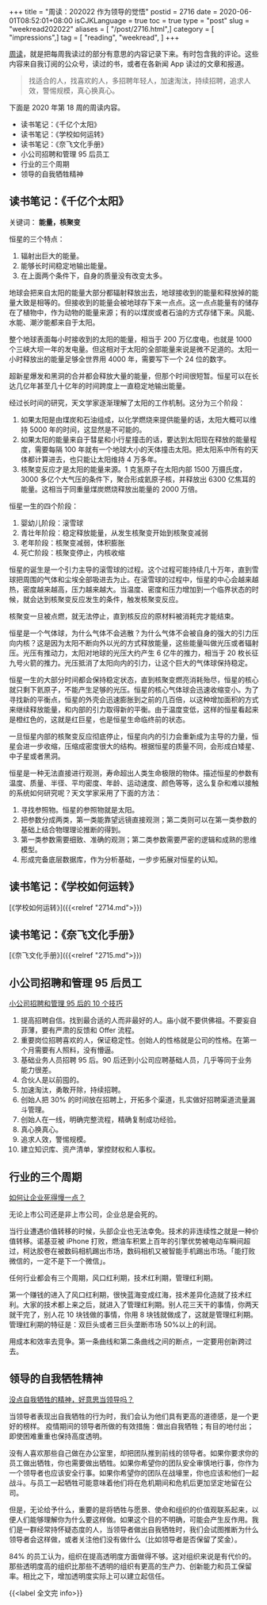 +++
title = "周读：202022 作为领导的觉悟"
postid = 2716
date = 2020-06-01T08:52:01+08:00
isCJKLanguage = true
toc = true
type = "post"
slug = "weekread202022"
aliases = [ "/post/2716.html",]
category = [ "impressions",]
tag = [ "reading", "weekread", ]
+++

[周读](/tag/weekread/)，就是把每周我读过的部分有意思的内容记录下来。有时包含我的评论。这些内容来自我订阅的公众号，读过的书，或者在各新闻 App 读过的文章和报道。

> 找适合的人，找喜欢的人，多招聘年轻人，加速淘汰，持续招聘，追求人效，警惕规模，真心换真心。

<!--more-->

下面是 2020 年第 18 周的周读内容。

- 读书笔记：《千亿个太阳》
- 读书笔记：《学校如何运转》
- 读书笔记：《奈飞文化手册》
- 小公司招聘和管理 95 后员工
- 行业的三个周期
- 领导的自我牺牲精神

## 读书笔记：《千亿个太阳》

关键词： **能量，核聚变**

恒星的三个特点：

1. 辐射出巨大的能量。
2. 能够长时间稳定地输出能量。
3. 在上面两个条件下，自身的质量没有改变太多。

地球会把来自太阳的能量大部分都辐射释放出去，地球接收到的能量和释放掉的能量大致是相等的。但接收到的能量会被地球存下来一点点。这一点点能量有的储存在了植物中，作为动物的能量来源；有的以煤炭或者石油的方式存储下来。风能、水能、潮汐能都来自于太阳。

整个地球表面每小时接收到的太阳的能量，相当于 200 万亿度电，也就是 1000 个三峡大坝一年的发电量。但这相对于太阳的全部能量来说是微不足道的。太阳一小时释放出的能量足够全世界用 4000 年，需要写下一个 24 位的数字。

超新星爆发和黑洞的合并都会释放大量的能量，但那个时间很短暂。恒星可以在长达几亿年甚至几十亿年的时间跨度上一直稳定地输出能量。

经过长时间的研究，天文学家逐渐理解了太阳的工作机制。这分为三个阶段：

1. 如果太阳是由煤炭和石油组成，以化学燃烧来提供能量的话，太阳大概可以维持 5000 年的时间，这显然是不可能的。
2. 如果太阳的能量来自于彗星和小行星撞击的话，要达到太阳现在释放的能量程度，需要每隔 100 年就有一个地球大小的天体撞击太阳。把太阳系中所有的天体都计算进去，也只能让太阳维持 4 万多年。
3. 核聚变反应才是太阳的能量来源。1 克氢原子在太阳内部 1500 万摄氏度，3000 多亿个大气压的条件下，聚合形成氦原子核，并释放出 6300 亿焦耳的能量。这相当于同重量煤炭燃烧释放出能量的 2000 万倍。

恒星一生的四个阶段：

1. 婴幼儿阶段：滚雪球
2. 青壮年阶段：稳定释放能量，从发生核聚变开始到核聚变减弱
3. 老年阶段：核聚变减弱，体积膨胀
4. 死亡阶段：核聚变停止，内核收缩

恒星的诞生是一个引力主导的滚雪球的过程。这个过程可能持续几十万年，直到雪球把周围的气体和尘埃全部吸进去为止。在滚雪球的过程中，恒星的中心会越来越热，密度越来越高，压力越来越大。当温度、密度和压力增加到一个临界状态的时候，就会达到核聚变反应发生的条件，触发核聚变反应。

核聚变一旦被点燃，就无法停止，直到核反应的原材料被消耗完才能结束。

恒星是一个气体球，为什么气体不会逃散？为什么气体不会被自身的强大的引力压向内核？这是因为太阳不断向外以光的方式释放能量，这些能量叫做光压或者辐射压。光压有推动力，太阳对地球的光压大约产生 6 亿牛的推力，相当于 20 枚长征九号火箭的推力。光压抵消了太阳向内的引力，让这个巨大的气体球保持稳定。

恒星一生的大部分时间都会保持稳定状态，直到核聚变燃亮消耗殆尽，恒星的核心就只剩下氦原子，不能产生足够的光压。恒星的核心气体球会迅速收缩变小。为了寻找新的平衡点，恒星的外壳会迅速膨胀到之前的几百倍，以这种增加面积的方式来继续释放能量，和内部的引力取得新的平衡。由于温度变低，这样的恒星看起来是橙红色的，这就是红巨星，也是恒星生命临终前的状态。

一旦恒星内部的核聚变反应彻底停止，恒星向内的引力会重新成为主导的力量，恒星会进一步收缩，压缩成密度很大的结构。根据恒星的质量不同，会形成白矮星、中子星或者黑洞。

恒星是一种无法直接进行观测，寿命超出人类生命极限的物体。描述恒星的参数有温度、质量、半径、平均密度、年龄、运动速度、颜色等等，这么复杂和难以接触的系统如何研究呢？天文学家采用了下面的方法：

1. 寻找参照物。恒星的参照物就是太阳。
2. 把参数分成两类，第一类能靠望远镜直接观测；第二类则可以在第一类参数的基础上结合物理理论推断的得到。
3. 第一类参数需要细致、准确的观测；第二类参数需要严密的逻辑和成熟的思维模型。
4. 形成完备底层数据库，作为分析基础，一步步拓展对恒星的认知。

## 读书笔记：《学校如何运转》

[《学校如何运转》]({{<relref "2714.md">}})

## 读书笔记：《奈飞文化手册》

[《奈飞文化手册》]({{<relref "2715.md">}})

## 小公司招聘和管理 95 后员工

[小公司招聘和管理 95 后的 10 个技巧](https://mp.weixin.qq.com/s?__biz=MzAxNTQ1NDY4MQ==&mid=2247483764&idx=1&sn=09153e8da55796a9a1f798d6343a9730)

1. 提高招聘自信。找到最合适的人而非最好的人。庙小就不要供佛祖。不要妄自菲薄，要有严肃的反馈和 Offer 流程。
2. 重要岗位招聘喜欢的人，保证稳定性。创始人的性格就是公司的性格。在第一个月需要有人照料，没有懵逼。
3. 基础业务人员招聘 95 后。90 后还到小公司应聘基础人员，几乎等同于业务能力很差。
4. 合伙人是以前囤的。
5. 加速淘汰，勇敢开除，持续招聘。
6. 创始人把 30% 的时间放在招聘上，开拓多个渠道，扎实做好招聘渠道流量漏斗管理。
7. 创始人在一线，明确完整流程，精确复制成功经验。
8. 真心换真心。
9. 追求人效，警惕规模。
10. 建立知识库、资产清单，掌控财权和人事权。

## 行业的三个周期

[如何让企业死得慢一点？](https://mp.weixin.qq.com/s?__biz=MjM5ODAxODQ0MA==&mid=2651140818&idx=2&sn=032075442ba6ed75e7c0f01a46f31683)


无论上市公司还是非上市公司，企业总是会死的。

当行业遭遇价值转移的时候，头部企业也无法幸免。技术的非连续性之就是一种价值转移。诺基亚被 iPhone 打败，燃油车积累上百年的引擎优势被电动车瞬间超过，柯达胶卷在被数码相机踢出市场，数码相机又被智能手机踢出市场。「能打败微信的，一定不是下一个微信」。

任何行业都会有三个周期，风口红利期，技术红利期，管理红利期。

第一个赚钱的进入了风口红利期，很快蓝海变成红海，技术差异化造就了技术红利。大家的技术都上来之后，就进入了管理红利期。别人花三天干的事情，你两天就干完了，别人花 10 块钱做的事情，你用 8 块钱就做成了，这就是管理红利期。管理红利期的特征是：双巨头或者三巨头垄断市场 50%以上的利润。

用成本和效率去竞争。第一条曲线和第二条曲线之间的断点，一定要用创新跨过去。

## 领导的自我牺牲精神

[没点自我牺牲的精神，好意思当领导吗？](https://mp.weixin.qq.com/s?__biz=MjM5NzY4MzQyMQ==&mid=2650094275&idx=1&sn=9916ef89f4d21465f572242fd25f2a98)


当领导者表现出自我牺牲的行为时，我们会认为他们具有更高的道德感，是一个更好的榜样。
疫情期间的领导者所做的有效措施：做出自我牺牲；有目的地付出；即使困难重重也保持高度透明。

没有人喜欢那些自己做在办公室里，却把团队推到前线的领导者。如果你要求你的员工做出牺牲，你也需要做出牺牲。如果你希望你的团队安全审慎地行事，你作为一个领导者也应该安全行事。如果你希望你的团队在战壕里，你也应该和他们一起战斗。与员工一起牺牲可能意味着他们将在危机期间和危机后更加坚定地留在公司。

但是，无论给予什么，重要的是将牺牲与愿景、使命和组织的价值观联系起来，以便人们能够理解你为什么要这样做。如果这个目的不明确，可能会产生反作用。我们是一群经常持怀疑态度的人，当领导者做出自我牺牲时，我们会试图推断为什么领导者会这样做，或者关注他们没有做什么（比如领导者是否保留了奖金）。

84% 的员工认为，组织在提高透明度方面做得不够。这对组织来说是有代价的。那些透明度高的组织比那些不透明的组织有更高的生产力、创新能力和员工保留率。相比之下，增加透明度实际上可以建立起信任。

{{<label 全文完 info>}}